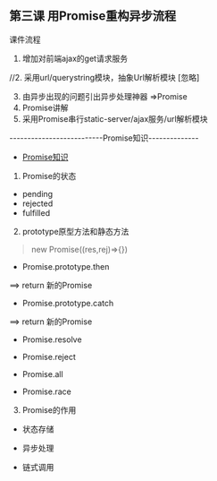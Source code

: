 
## 第三课 用Promise重构异步流程

课件流程
1. 增加对前端ajax的get请求服务



//2. 采用url/querystring模块，抽象Url解析模块 [忽略]


3. 由异步出现的问题引出异步处理神器 =>Promise
4. Promise讲解
5. 采用Promise串行static-server/ajax服务/url解析模块




--------------------------Promise知识--------------

- [Promise知识](https://developer.mozilla.org/en-US/docs/Web/JavaScript/Reference/Global_Objects/Promise)

1. Promise的状态

- pending
- rejected
- fulfilled

2. prototype原型方法和静态方法

> new Promise((res,rej)=>{})

- Promise.prototype.then

==> return 新的Promise

- Promise.prototype.catch

==> return 新的Promise



- Promise.resolve

- Promise.reject

- Promise.all

- Promise.race

3. Promise的作用

- 状态存储

- 异步处理

- 链式调用



